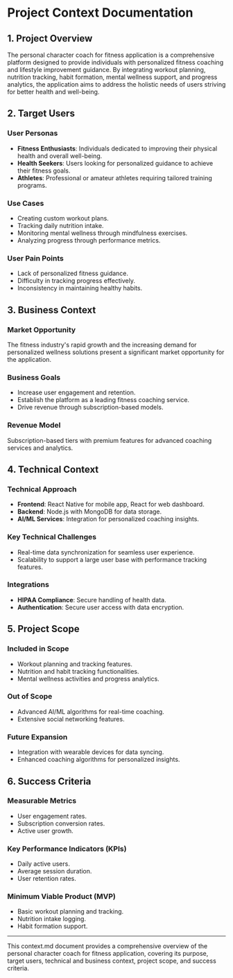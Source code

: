 # Project Context Documentation

## 1. Project Overview

The personal character coach for fitness application is a comprehensive platform designed to provide individuals with personalized fitness coaching and lifestyle improvement guidance. By integrating workout planning, nutrition tracking, habit formation, mental wellness support, and progress analytics, the application aims to address the holistic needs of users striving for better health and well-being.

## 2. Target Users

### User Personas
- **Fitness Enthusiasts**: Individuals dedicated to improving their physical health and overall well-being.
- **Health Seekers**: Users looking for personalized guidance to achieve their fitness goals.
- **Athletes**: Professional or amateur athletes requiring tailored training programs.

### Use Cases
- Creating custom workout plans.
- Tracking daily nutrition intake.
- Monitoring mental wellness through mindfulness exercises.
- Analyzing progress through performance metrics.

### User Pain Points
- Lack of personalized fitness guidance.
- Difficulty in tracking progress effectively.
- Inconsistency in maintaining healthy habits.

## 3. Business Context

### Market Opportunity
The fitness industry's rapid growth and the increasing demand for personalized wellness solutions present a significant market opportunity for the application.

### Business Goals
- Increase user engagement and retention.
- Establish the platform as a leading fitness coaching service.
- Drive revenue through subscription-based models.

### Revenue Model
Subscription-based tiers with premium features for advanced coaching services and analytics.

## 4. Technical Context

### Technical Approach
- **Frontend**: React Native for mobile app, React for web dashboard.
- **Backend**: Node.js with MongoDB for data storage.
- **AI/ML Services**: Integration for personalized coaching insights.

### Key Technical Challenges
- Real-time data synchronization for seamless user experience.
- Scalability to support a large user base with performance tracking features.

### Integrations
- **HIPAA Compliance**: Secure handling of health data.
- **Authentication**: Secure user access with data encryption.

## 5. Project Scope

### Included in Scope
- Workout planning and tracking features.
- Nutrition and habit tracking functionalities.
- Mental wellness activities and progress analytics.

### Out of Scope
- Advanced AI/ML algorithms for real-time coaching.
- Extensive social networking features.

### Future Expansion
- Integration with wearable devices for data syncing.
- Enhanced coaching algorithms for personalized insights.

## 6. Success Criteria

### Measurable Metrics
- User engagement rates.
- Subscription conversion rates.
- Active user growth.

### Key Performance Indicators (KPIs)
- Daily active users.
- Average session duration.
- User retention rates.

### Minimum Viable Product (MVP)
- Basic workout planning and tracking.
- Nutrition intake logging.
- Habit formation support.

---
This context.md document provides a comprehensive overview of the personal character coach for fitness application, covering its purpose, target users, technical and business context, project scope, and success criteria.